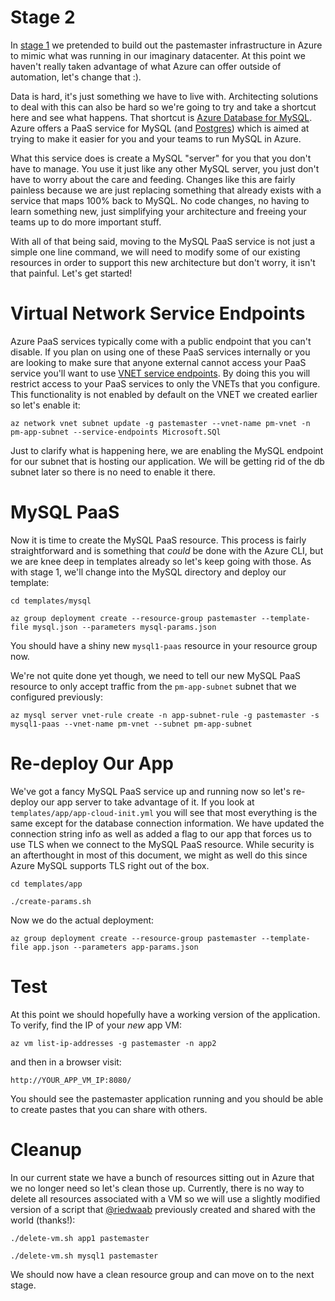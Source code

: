 # Stage 2

In [stage 1](https://github.com/esell/azure-stages/stage1) we pretended to build out
the pastemaster infrastructure in Azure to mimic what was running in our
imaginary datacenter. At this point we haven't really taken advantage of
what Azure can offer outside of automation, let's change that :).


Data is hard, it's just something we have to live with. Architecting solutions
to deal with this can also be hard so we're going to try and take a shortcut
here and see what happens. That shortcut is [Azure Database for MySQL](https://docs.microsoft.com/en-us/azure/mysql/). 
Azure offers a PaaS service for MySQL (and [Postgres](https://docs.microsoft.com/en-us/azure/postgresql/)) 
which is aimed at trying to make it easier for you and your teams to run MySQL in Azure.


What this service does is create a MySQL "server" for you that you don't have to manage. You use
it just like any other MySQL server, you just don't have to worry about the care and feeding. Changes
like this are fairly painless because we are just replacing something that already exists with a 
service that maps 100% back to MySQL. No code changes, no having to learn something new, just
simplifying your architecture and freeing your teams up to do more important stuff.


With all of that being said, moving to the MySQL PaaS service is not just a simple one line
command, we will need to modify some of our existing resources in order to support this new
architecture but don't worry, it isn't that painful. Let's get started!



# Virtual Network Service Endpoints

Azure PaaS services typically come with a public endpoint that you can't disable. If you plan on using
one of these PaaS services internally or you are looking to make sure that anyone external
cannot access your PaaS service you'll want to use [VNET service endpoints](https://docs.microsoft.com/en-us/azure/virtual-network/virtual-network-service-endpoints-overview).
By doing this you will restrict access to your PaaS services to only the VNETs that you configure.
This functionality is not enabled by default on the VNET we created earlier so let's enable it:

`az network vnet subnet update -g pastemaster --vnet-name pm-vnet -n pm-app-subnet --service-endpoints Microsoft.SQl`

Just to clarify what is happening here, we are enabling the MySQL endpoint for our subnet
that is hosting our application. We will be getting rid of the db subnet later so there
is no need to enable it there.

# MySQL PaaS

Now it is time to create the MySQL PaaS resource. This process is fairly straightforward and
is something that _could_ be done with the Azure CLI, but we are knee deep in templates
already so let's keep going with those. As with stage 1, we'll change into the MySQL
directory and deploy our template:

`cd templates/mysql`


`az group deployment create --resource-group pastemaster --template-file mysql.json --parameters mysql-params.json`


You should have a shiny new `mysql1-paas` resource in your resource group now.


We're not quite done yet though, we need to tell our new MySQL PaaS resource to only accept
traffic from the `pm-app-subnet` subnet that we configured previously:

`az mysql server vnet-rule create -n app-subnet-rule -g pastemaster -s mysql1-paas --vnet-name pm-vnet --subnet pm-app-subnet`


# Re-deploy Our App

We've got a fancy MySQL PaaS service up and running now so let's re-deploy our app server
to take advantage of it. If you look at `templates/app/app-cloud-init.yml` you will
see that most everything is the same except for the database connection information.
We have updated the connection string info as well as added a flag to our app
that forces us to use TLS when we connect to the MySQL PaaS resource. While 
security is an afterthought in most of this document, we might as well do this
since Azure MySQL supports TLS right out of the box.


`cd templates/app`


`./create-params.sh`


Now we do the actual deployment:


`az group deployment create --resource-group pastemaster --template-file app.json --parameters app-params.json`


# Test

At this point we should hopefully have a working version of the application. To verify, find the IP of your *new* app VM:

`az vm list-ip-addresses -g pastemaster -n app2`


and then in a browser visit:


`http://YOUR_APP_VM_IP:8080/`


You should see the pastemaster application running and you should be able to create pastes
that you can share with others.


# Cleanup

In our current state we have a bunch of resources sitting out in Azure that we no longer need so let's clean those up.
Currently, there is no way to delete all resources associated with a VM so we will use a slightly modified version 
of a script that [@riedwaab](https://github.com/riedwaab) previously created and shared with the world (thanks!):


`./delete-vm.sh app1 pastemaster`


`./delete-vm.sh mysql1 pastemaster`


We should now have a clean resource group and can move on to the next stage.


